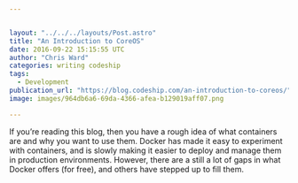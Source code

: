```yaml
---


layout: "../../../layouts/Post.astro"
title: "An Introduction to CoreOS"
date: 2016-09-22 15:15:55 UTC
author: "Chris Ward"
categories: writing codeship
tags:
  - Development
publication_url: "https://blog.codeship.com/an-introduction-to-coreos/"
image: images/964db6a6-69da-4366-afea-b129019aff07.png

---
```

If you’re reading this blog, then you have a rough idea of what containers are and why you want to use them. Docker has made it easy to experiment with containers, and is slowly making it easier to deploy and manage them in production environments. However, there are a still a lot of gaps in what Docker offers (for free), and others have stepped up to fill them.

